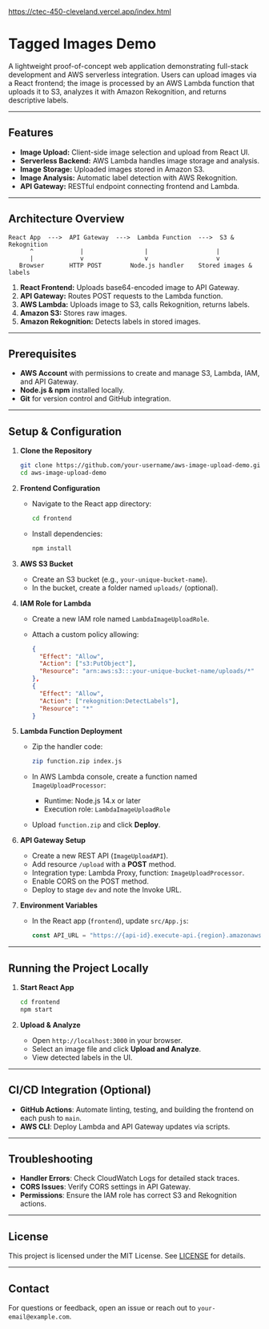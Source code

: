 https://ctec-450-cleveland.vercel.app/index.html

# Tagged Images Demo

A lightweight proof-of-concept web application demonstrating full-stack development and AWS serverless integration. Users can upload images via a React frontend; the image is processed by an AWS Lambda function that uploads it to S3, analyzes it with Amazon Rekognition, and returns descriptive labels.

---

## Features

* **Image Upload:** Client-side image selection and upload from React UI.
* **Serverless Backend:** AWS Lambda handles image storage and analysis.
* **Image Storage:** Uploaded images stored in Amazon S3.
* **Image Analysis:** Automatic label detection with AWS Rekognition.
* **API Gateway:** RESTful endpoint connecting frontend and Lambda.

---

## Architecture Overview

```text
React App  --->  API Gateway  --->  Lambda Function  --->  S3 & Rekognition
      ^             |                 |                   |
      |             v                 v                   v
   Browser       HTTP POST        Node.js handler    Stored images & labels
```

1. **React Frontend:** Uploads base64-encoded image to API Gateway.
2. **API Gateway:** Routes POST requests to the Lambda function.
3. **AWS Lambda:** Uploads image to S3, calls Rekognition, returns labels.
4. **Amazon S3:** Stores raw images.
5. **Amazon Rekognition:** Detects labels in stored images.

---

## Prerequisites

* **AWS Account** with permissions to create and manage S3, Lambda, IAM, and API Gateway.
* **Node.js & npm** installed locally.
* **Git** for version control and GitHub integration.

---

## Setup & Configuration

1. **Clone the Repository**

   ```bash
   git clone https://github.com/your-username/aws-image-upload-demo.git
   cd aws-image-upload-demo
   ```

2. **Frontend Configuration**

   * Navigate to the React app directory:

     ```bash
     cd frontend
     ```
   * Install dependencies:

     ```bash
     npm install
     ```

3. **AWS S3 Bucket**

   * Create an S3 bucket (e.g., `your-unique-bucket-name`).
   * In the bucket, create a folder named `uploads/` (optional).

4. **IAM Role for Lambda**

   * Create a new IAM role named `LambdaImageUploadRole`.
   * Attach a custom policy allowing:

     ```json
     {
       "Effect": "Allow",
       "Action": ["s3:PutObject"],
       "Resource": "arn:aws:s3:::your-unique-bucket-name/uploads/*"
     },
     {
       "Effect": "Allow",
       "Action": ["rekognition:DetectLabels"],
       "Resource": "*"
     }
     ```

5. **Lambda Function Deployment**

   * Zip the handler code:

     ```bash
     zip function.zip index.js
     ```
   * In AWS Lambda console, create a function named `ImageUploadProcessor`:

     * Runtime: Node.js 14.x or later
     * Execution role: `LambdaImageUploadRole`
   * Upload `function.zip` and click **Deploy**.

6. **API Gateway Setup**

   * Create a new REST API (`ImageUploadAPI`).
   * Add resource `/upload` with a **POST** method.
   * Integration type: Lambda Proxy, function: `ImageUploadProcessor`.
   * Enable CORS on the POST method.
   * Deploy to stage `dev` and note the Invoke URL.

7. **Environment Variables**

   * In the React app (`frontend`), update `src/App.js`:

     ```js
     const API_URL = "https://{api-id}.execute-api.{region}.amazonaws.com/dev/upload";
     ```

---

## Running the Project Locally

1. **Start React App**

   ```bash
   cd frontend
   npm start
   ```
2. **Upload & Analyze**

   * Open `http://localhost:3000` in your browser.
   * Select an image file and click **Upload and Analyze**.
   * View detected labels in the UI.

---

## CI/CD Integration (Optional)

* **GitHub Actions**: Automate linting, testing, and building the frontend on each push to `main`.
* **AWS CLI**: Deploy Lambda and API Gateway updates via scripts.

---

## Troubleshooting

* **Handler Errors**: Check CloudWatch Logs for detailed stack traces.
* **CORS Issues**: Verify CORS settings in API Gateway.
* **Permissions**: Ensure the IAM role has correct S3 and Rekognition actions.

---

## License

This project is licensed under the MIT License. See [LICENSE](LICENSE) for details.

---

## Contact

For questions or feedback, open an issue or reach out to `your-email@example.com`.
